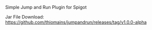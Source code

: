 Simple Jump and Run Plugin for Spigot

Jar File Download: https://github.com/thiomains/jumpandrun/releases/tag/v1.0.0-alpha
